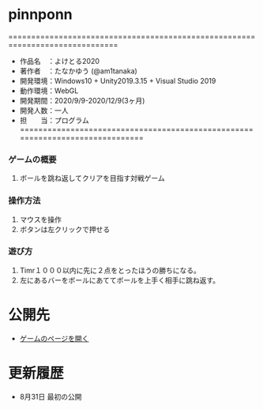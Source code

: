 # pinnponn
 
 ==============================================================================
- 作品名　：よけとる2020
- 著作者　：たなかゆう (@am1tanaka)
- 開発環境：Windows10 + Unity2019.3.15 + Visual Studio 2019
- 動作環境：WebGL
- 開発期間：2020/9/9-2020/12/9(3ヶ月)
- 開発人数：一人
- 担　　当：プログラム
==============================================================================
 
### ゲームの概要
1. ボールを跳ね返してクリアを目指す対戦ゲーム


### 操作方法
1. マウスを操作
2. ボタンは左クリックで押せる


### 遊び方
1. Timr１０００以内に先に２点をとったほうの勝ちになる。
2. 左にあるバーをボールにあててボールを上手く相手に跳ね返す。

# 公開先
- [ゲームのページを開く](https://datgm20.github.io/OpenYoketoru2020/WebGL/index.html)

# 更新履歴
- 8月31日 最初の公開
